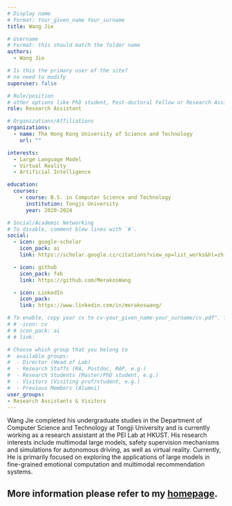 ```yaml
---
# Display name
# Format: Your_given_name Your_surname
title: Wang Jie

# Username
# Format: this should match the folder name
authors:
  - Wang Jie

# Is this the primary user of the site?
# no need to modify
superuser: false

# Role/position
# other options like PhD student, Post-doctoral Fellow or Research Assistant, e.g..
role: Research Assistant

# Organizations/Affiliations
organizations:
  - name: The Hong Kong University of Science and Technology
    url: ""

interests:
  - Large Language Model
  - Virtual Reality
  - Artificial Intelligence

education:
  courses:
    - course: B.S. in Computer Science and Technology
      institution: Tongji University
      year: 2020-2024

# Social/Academic Networking
# To disable, comment blew lines with `#`.
social:
  - icon: google-scholar
    icon_pack: ai
    link: https://scholar.google.cz/citations?view_op=list_works&hl=zh-CN&user=40BuDmQAAAAJ

  - icon: github
    icon_pack: fab
    link: https://github.com/MerakosWang

  - icon: LinkedIn
    icon_pack:
    link: https://www.linkedin.com/in/merakoswang/

# To enable, copy your cv to cv-your_given_name-your_surname/cv.pdf". To disable, comment blew lines with `#`.
# # -icon: cv
# # icon_pack: ai
# # link:

# Choose which group that you belong to
#  available groups:
#  - Director (Head of Lab)
#  - Research Staffs (RA, Postdoc, RAP, e.g.)
#  - Research Students (Master/PhD student, e.g.)
#  - Visitors (Visiting prof/student, e.g.)
#  - Previous Members (Alumni)
user_groups:
- Research Assistants & Visitors
---
```


Wang Jie completed his undergraduate studies in the Department of Computer Science and Technology at Tongji University and is currently working as a research assistant at the PEI Lab at HKUST. His research interests include multimodal large models, safety supervision mechanisms and simulations for autonomous driving, as well as virtual reality. Currently, He is primarily focused on exploring the applications of large models in fine-grained emotional computation and multimodal recommendation systems.

## More information please refer to my [homepage](https://merakoswang.github.io/).
